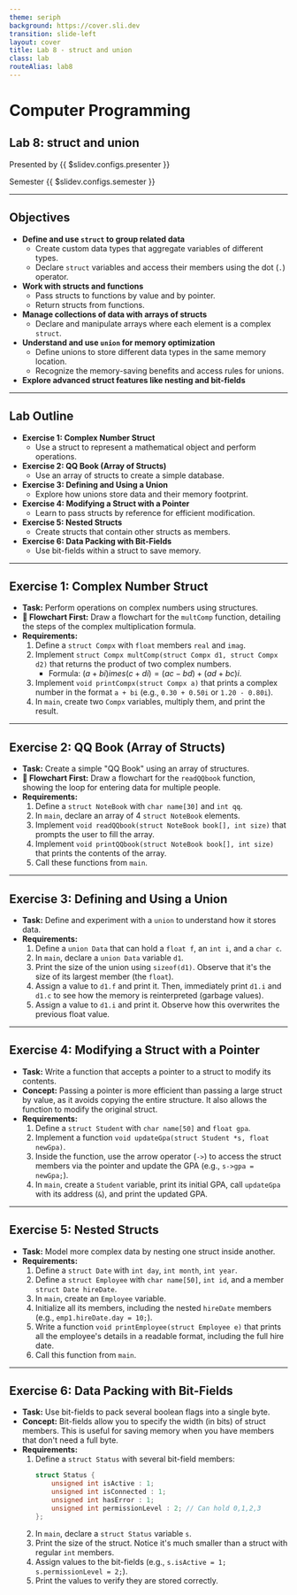 ```yaml
---
theme: seriph
background: https://cover.sli.dev
transition: slide-left
layout: cover
title: Lab 8 - struct and union
class: lab
routeAlias: lab8
---
```


# Computer Programming
## Lab 8: struct and union

Presented by {{ $slidev.configs.presenter }}

Semester {{ $slidev.configs.semester }}

---

## Objectives

*   **Define and use `struct` to group related data**
    *   Create custom data types that aggregate variables of different types.
    *   Declare `struct` variables and access their members using the dot (`.`) operator.
*   **Work with structs and functions**
    *   Pass structs to functions by value and by pointer.
    *   Return structs from functions.
*   **Manage collections of data with arrays of structs**
    *   Declare and manipulate arrays where each element is a complex `struct`.
*   **Understand and use `union` for memory optimization**
    *   Define unions to store different data types in the same memory location.
    *   Recognize the memory-saving benefits and access rules for unions.
*   **Explore advanced struct features like nesting and bit-fields**

---

## Lab Outline

*   **Exercise 1: Complex Number Struct**
    *   Use a struct to represent a mathematical object and perform operations.
*   **Exercise 2: QQ Book (Array of Structs)**
    *   Use an array of structs to create a simple database.
*   **Exercise 3: Defining and Using a Union**
    *   Explore how unions store data and their memory footprint.
*   **Exercise 4: Modifying a Struct with a Pointer**
    *   Learn to pass structs by reference for efficient modification.
*   **Exercise 5: Nested Structs**
    *   Create structs that contain other structs as members.
*   **Exercise 6: Data Packing with Bit-Fields**
    *   Use bit-fields within a struct to save memory.

---

## Exercise 1: Complex Number Struct

*   **Task:** Perform operations on complex numbers using structures.
*   **📝 Flowchart First:** Draw a flowchart for the `multComp` function, detailing the steps of the complex multiplication formula.
*   **Requirements:**
    1.  Define a `struct Compx` with `float` members `real` and `imag`.
    2.  Implement `struct Compx multComp(struct Compx d1, struct Compx d2)` that returns the product of two complex numbers.
        *   Formula: $(a + bi) 	imes (c + di) = (ac - bd) + (ad + bc)i$.
    3.  Implement `void printCompx(struct Compx a)` that prints a complex number in the format `a + bi` (e.g., `0.30 + 0.50i` or `1.20 - 0.80i`).
    4.  In `main`, create two `Compx` variables, multiply them, and print the result.

---

## Exercise 2: QQ Book (Array of Structs)

*   **Task:** Create a simple "QQ Book" using an array of structures.
*   **📝 Flowchart First:** Draw a flowchart for the `readQQbook` function, showing the loop for entering data for multiple people.
*   **Requirements:**
    1.  Define a `struct NoteBook` with `char name[30]` and `int qq`.
    2.  In `main`, declare an array of 4 `struct NoteBook` elements.
    3.  Implement `void readQQbook(struct NoteBook book[], int size)` that prompts the user to fill the array.
    4.  Implement `void printQQbook(struct NoteBook book[], int size)` that prints the contents of the array.
    5.  Call these functions from `main`.

---

## Exercise 3: Defining and Using a Union

*   **Task:** Define and experiment with a `union` to understand how it stores data.
*   **Requirements:**
    1.  Define a `union Data` that can hold a `float f`, an `int i`, and a `char c`.
    2.  In `main`, declare a `union Data` variable `d1`.
    3.  Print the size of the union using `sizeof(d1)`. Observe that it's the size of its largest member (the `float`).
    4.  Assign a value to `d1.f` and print it. Then, immediately print `d1.i` and `d1.c` to see how the memory is reinterpreted (garbage values).
    5.  Assign a value to `d1.i` and print it. Observe how this overwrites the previous float value.

---

## Exercise 4: Modifying a Struct with a Pointer

*   **Task:** Write a function that accepts a pointer to a struct to modify its contents.
*   **Concept:** Passing a pointer is more efficient than passing a large struct by value, as it avoids copying the entire structure. It also allows the function to modify the original struct.
*   **Requirements:**
    1.  Define a `struct Student` with `char name[50]` and `float gpa`.
    2.  Implement a function `void updateGpa(struct Student *s, float newGpa)`.
    3.  Inside the function, use the arrow operator (`->`) to access the struct members via the pointer and update the GPA (e.g., `s->gpa = newGpa;`).
    4.  In `main`, create a `Student` variable, print its initial GPA, call `updateGpa` with its address (`&`), and print the updated GPA.

---

## Exercise 5: Nested Structs

*   **Task:** Model more complex data by nesting one struct inside another.
*   **Requirements:**
    1.  Define a `struct Date` with `int day`, `int month`, `int year`.
    2.  Define a `struct Employee` with `char name[50]`, `int id`, and a member `struct Date hireDate`.
    3.  In `main`, create an `Employee` variable.
    4.  Initialize all its members, including the nested `hireDate` members (e.g., `emp1.hireDate.day = 10;`).
    5.  Write a function `void printEmployee(struct Employee e)` that prints all the employee's details in a readable format, including the full hire date.
    6.  Call this function from `main`.

---

## Exercise 6: Data Packing with Bit-Fields

*   **Task:** Use bit-fields to pack several boolean flags into a single byte.
*   **Concept:** Bit-fields allow you to specify the width (in bits) of struct members. This is useful for saving memory when you have members that don't need a full byte.
*   **Requirements:**
    1.  Define a `struct Status` with several bit-field members:
        ```c
        struct Status {
            unsigned int isActive : 1;
            unsigned int isConnected : 1;
            unsigned int hasError : 1;
            unsigned int permissionLevel : 2; // Can hold 0,1,2,3
        };
        ```
    2.  In `main`, declare a `struct Status` variable `s`.
    3.  Print the size of the struct. Notice it's much smaller than a struct with regular `int` members.
    4.  Assign values to the bit-fields (e.g., `s.isActive = 1; s.permissionLevel = 2;`).
    5.  Print the values to verify they are stored correctly.


<div style="position:fixed;bottom:0;right:20px;padding-bottom:30px">
<Link to="assessment" title="Go to Assessment Rubric 📝"/>
</div>
